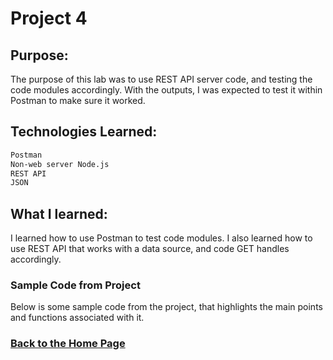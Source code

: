 # Project 4

## Purpose:
The purpose of this lab was to use REST API server code, and testing the code modules accordingly. With the outputs, I was expected to test it within Postman to make sure it worked.

## Technologies Learned:
```markdown
Postman
Non-web server Node.js
REST API
JSON
```
## What I learned:
I learned how to use Postman to test code modules. I also learned how to use REST API that works with a data source, and code GET handles accordingly. 

### Sample Code from Project

Below is some sample code from the project, that highlights the main points and functions associated with it. 

### [Back to the Home Page](http://uo-cit-bradyr57.github.io/bradyr57.github.io/)
